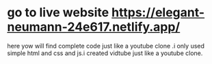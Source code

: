 # go to live website https://elegant-neumann-24e617.netlify.app/
here yow will find complete code just like a youtube clone .i only used simple html and css and js.i created vidtube just like a youtube clone.
